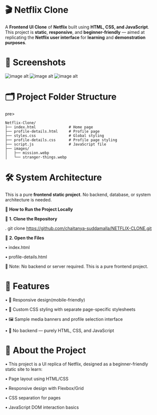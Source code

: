 # 🎬 **Netflix Clone**

A **Frontend UI Clone** of **Netflix** built using **HTML, CSS, and JavaScript**.  
This project is **static**, **responsive**, and **beginner-friendly** — aimed at replicating the **Netflix user interface** for **learning** and **demonstration purposes**.

# 🔗 **Screenshots**

![image alt](https://github.com/chaitanya-suddamalla/NETFLIX-CLONE/blob/29284999746915b28797a96be07249cf1c3ba277/Screenshot%202025-06-12%20214041.png)
![image alt](https://github.com/chaitanya-suddamalla/NETFLIX-CLONE/blob/d87ccf0c74835c243a6ff94b5ce4cc064112254b/Screenshot%202025-06-12%20205257.png)
![image alt](https://github.com/chaitanya-suddamalla/NETFLIX-CLONE/blob/5a6c9f4bffa373be3273dbec600c15819b3f9ecf/Screenshot%202025-06-12%20205354.png)

 # 🗂 **Project Folder Structure**

pre>
```
Netflix-Clone/
├── index.html               # Home page
├── profile-details.html     # Profile page
├── styles.css               # Global styling
├── profile-details.css      # Profile page styling
├── script.js                # JavaScript file
├── images/
│   ├── mission.webp
│   └── stranger-things.webp
```
</pre>

# **🛠 System Architecture**

This is a pure **frontend static project**. No backend, database, or system architecture is needed.

🚀 **How to Run the Project Locally**

🔹 **1. Clone the Repository**

. git clone https://github.com/chaitanya-suddamalla/NETFLIX-CLONE.git

🔹 **2. Open the Files**

• index.html

• profile-details.html

🔸 Note: No backend or server required. This is a pure frontend project.

# 🧾 **Features**

• 📱 Responsive design(mobile-friendly)

• 🎨 Custom CSS styling with separate page-specific stylesheets

• 🖼 Sample media banners and profile selection interface

• 🔧 No backend — purely HTML, CSS, and JavaScript

# 📖 **About the Project**

• This project is a UI replica of Netflix, designed as a beginner-friendly static site to learn:

 • Page layout using HTML/CSS

• Responsive design with Flexbox/Grid

• CSS separation for pages

• JavaScript DOM interaction basics


